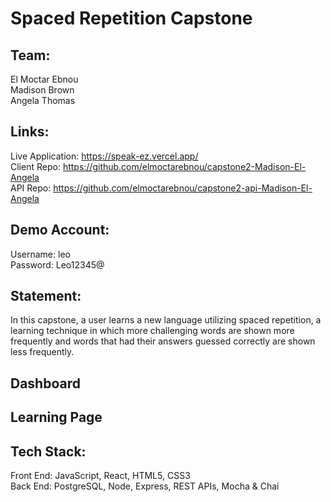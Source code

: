 # Spaced Repetition Capstone

## Team:
El Moctar Ebnou
<br/>
Madison Brown
<br/>
Angela Thomas

## Links:
Live Application: https://speak-ez.vercel.app/
<br/>
Client Repo: https://github.com/elmoctarebnou/capstone2-Madison-El-Angela
<br/>
API Repo: https://github.com/elmoctarebnou/capstone2-api-Madison-El-Angela

## Demo Account:
Username: leo
<br/>
Password: Leo12345@

## Statement:

In this capstone, a user learns a new language utilizing spaced repetition, a learning technique in which more challenging words are shown more frequently and words that had their answers guessed correctly are shown less frequently. 

## Dashboard

## Learning Page

## Tech Stack:
Front End: JavaScript, React, HTML5, CSS3
<br/>
Back End: PostgreSQL, Node, Express, REST APIs, Mocha & Chai
